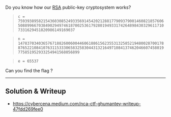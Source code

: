 Do you know how our [RSA](https://en.wikipedia.org/wiki/RSA_(cryptosystem)) public-key cryptosystem works? 
> `c = 759393895821543603085249335691454202128817790937900146082185760650889966703849029497461870025361792801949331742648984303296117107331629451820986149169037`

> `n = 14783703403657671882600600446061886156235531325852194800287001788765221084107631153330658325830443132164971084137462046607458019775851952933254941568056899`

> `e = 65537`

Can you find the flag ?

---

## Solution & Writeup
- https://cybercena.medium.com/nca-ctf-ghumantey-writeup-47fdd269fee0
